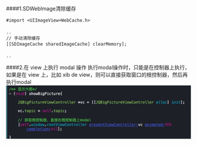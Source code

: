 ####1.SDWebImage清除缓存

```objc
#import <UIImageView+WebCache.h>

..
// 手动清除缓存
[[SDImageCache sharedImageCache] clearMemory];

..
```

####2.在 view 上执行 modal 操作
执行modal操作时，只能是在控制器上执行，如果是在 view 上，比如 xib de view，则可以直接获取窗口的根控制器，然后再执行modal
*![显示图片](../images/14-1.jpg)*
